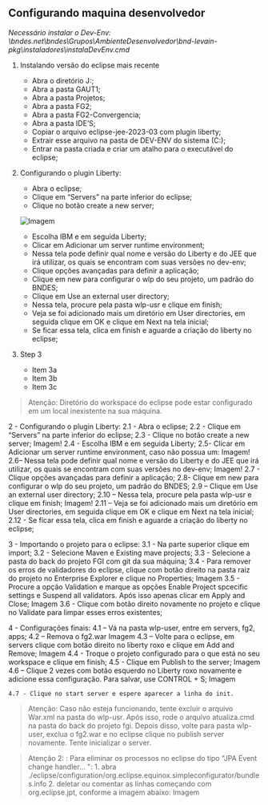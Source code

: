 
## Configurando maquina desenvolvedor

*Necessário instalar o Dev-Env: 
\\bndes.net\bndes\Grupos\AmbienteDesenvolvedor\bnd-levain-pkg\instaladores\instalaDevEnv.cmd*

 
1. Instalando versão do eclipse mais recente
	* Abra o diretório J:\;
 	* Abra a pasta GAUT1;
 	* Abra a pasta Projetos;
 	* Abra a pasta FG2;
 	* Abra a pasta FG2-Convergencia;
 	* Abra a pasta IDE’S;
 	* Copiar o arquivo eclipse-jee-2023-03 com plugin liberty;
 	* Extrair esse arquivo na pasta de DEV-ENV do sistema (C:\);
 	* Entrar na pasta criada e criar um atalho para o executável do eclipse;
2. Configurando o plugin Liberty:
	* Abra o eclipse;
	* Clique em “Servers” na parte inferior do eclipse;
	* Clique no botão create a new server;

	 ![Imagem]("Imagem1.png")

	* Escolha IBM e em seguida Liberty;
	* Clicar em Adicionar um server runtime environment;
	* Nessa tela pode definir qual nome e versão do Liberty e  do JEE  que irá utilizar, os quais se encontram com suas versões no dev-env;
	* Clique opções avançadas para definir a aplicação;
	* Clique em new para configurar o wlp do seu projeto, um padrão do BNDES;
	* Clique em Use an external user directory;
	* Nessa tela, procure pela pasta wlp-usr e clique em finish;
	* Veja se foi adicionado mais um diretório em  User directories, em seguida clique em OK e clique em Next na tela inicial;
	* Se ficar essa tela, clica em finish e aguarde a criação do liberty no eclipse;

4. Step 3
    * Item 3a
    * Item 3b
    * Item 3c

>Atenção: Diretório do workspace do eclipse pode estar configurado em um local inexistente na sua máquina.

2 - Configurando o plugin Liberty:
    2.1 - Abra o eclipse;
    2.2 - Clique em “Servers” na parte inferior do eclipse;
    2.3 - Clique no botão  create a new server;
    Imagem!
    2.4 - Escolha IBM e em seguida Liberty;
    2.5- Clicar em Adicionar um server runtime environment, caso não possua um:
    Imagem!
    2.6– Nessa tela pode definir qual nome e versão do Liberty e  do JEE  que irá utilizar, os quais se encontram com suas versões no dev-env;
    Imagem!
    2.7 - Clique opções avançadas para definir a aplicação;
    2.8- Clique em new para configurar o wlp do seu projeto, um padrão do BNDES; 
    2.9 – Clique em Use an external user directory;
    2.10 – Nessa tela, procure pela pasta wlp-usr e clique em finish;
    Imagem!
    2.11 – Veja se foi adicionado mais um diretório em  User directories, em seguida clique em OK e clique em Next na tela inicial;
    2.12 - Se ficar essa tela, clica em finish e aguarde a criação do liberty no eclipse;

3 - Importando o projeto para o eclipse:
	3.1 - Na parte superior clique em import;
	3.2 - Selecione Maven e Existing mave projects;
	3.3 - Selecione a pasta do back do projeto FGI com git da sua máquina;
	3.4 - Para remover os erros de validadores do eclipse, clique com botão direito na pasta raiz do projeto no Enterprise Explorer e clique no Properties;
	 Imagem
    3.5 - Procure a opção Validation e marque as opções Enable Project spcecific settings e Suspend all validators. Após isso apenas clicar em Apply and Close; 
    Imagem
    3.6 - Clique com botão direito novamente no projeto e clique no Validate para limpar esses erros existentes;

4 - Configurações finais:
	4.1 – Vá na pasta wlp-user, entre em servers, fg2, apps;
	4.2 – Remova o fg2.war
    Imagem
	4.3 – Volte para o eclipse, em servers clique com botão direito no liberty roxo e clique em Add and Remove;
    Imagem
	4.4 - Troque o projeto configurado para o que está no seu workspace e clique em finish;
	4.5 -  Clique em Publish to the server;
    Imagem
	4.6 – Clique 2 vezes com botão esquerdo no Liberty roxo novamente e adicione essa configuração. Para salvar, use CONTROL + S;
    Imagem

	4.7 - Clique no start server e espere aparecer a linha do init.

>Atenção: Caso não esteja funcionando, tente excluir o arquivo War.xml na pasta do wlp-usr. Após isso, rode o arquivo atualiza.cmd na pasta do back do projeto fgi. Depois disso, volte para pasta wlp-user, exclua o fg2.war e no eclipse clique no publish server novamente. Tente inicializar o server.

>Atenção 2: : Para eliminar os processos no eclipse do tipo "JPA Event change handler... ": 
    1.	abra ./eclipse/configuration/org.eclipse.equinox.simpleconfigurator/bundles.info
    2.	deletar ou comentar as linhas começando com org.eclipse.jpt, conforme a imagem abaixo:
    Imagem
 


